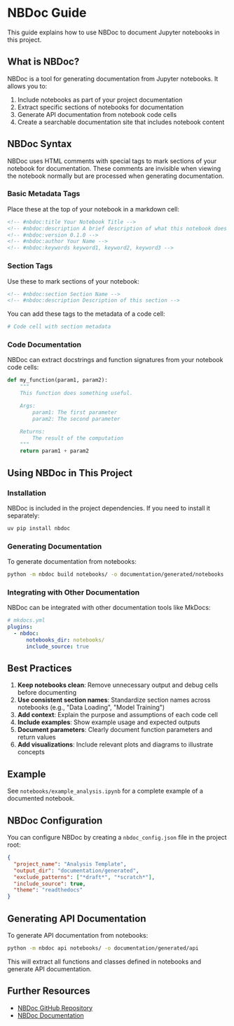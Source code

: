# NBDoc Guide

This guide explains how to use NBDoc to document Jupyter notebooks in this project.

## What is NBDoc?

NBDoc is a tool for generating documentation from Jupyter notebooks. It allows you to:

1. Include notebooks as part of your project documentation
2. Extract specific sections of notebooks for documentation
3. Generate API documentation from notebook code cells
4. Create a searchable documentation site that includes notebook content

## NBDoc Syntax

NBDoc uses HTML comments with special tags to mark sections of your notebook for documentation. These comments are invisible when viewing the notebook normally but are processed when generating documentation.

### Basic Metadata Tags

Place these at the top of your notebook in a markdown cell:

```markdown
<!-- #nbdoc:title Your Notebook Title -->
<!-- #nbdoc:description A brief description of what this notebook does -->
<!-- #nbdoc:version 0.1.0 -->
<!-- #nbdoc:author Your Name -->
<!-- #nbdoc:keywords keyword1, keyword2, keyword3 -->
```

### Section Tags

Use these to mark sections of your notebook:

```markdown
<!-- #nbdoc:section Section Name -->
<!-- #nbdoc:description Description of this section -->
```

You can add these tags to the metadata of a code cell:

```python
# Code cell with section metadata
```

### Code Documentation

NBDoc can extract docstrings and function signatures from your notebook code cells:

```python
def my_function(param1, param2):
    """
    This function does something useful.

    Args:
        param1: The first parameter
        param2: The second parameter

    Returns:
        The result of the computation
    """
    return param1 + param2
```

## Using NBDoc in This Project

### Installation

NBDoc is included in the project dependencies. If you need to install it separately:

```bash
uv pip install nbdoc
```

### Generating Documentation

To generate documentation from notebooks:

```bash
python -m nbdoc build notebooks/ -o documentation/generated/notebooks
```

### Integrating with Other Documentation

NBDoc can be integrated with other documentation tools like MkDocs:

```yaml
# mkdocs.yml
plugins:
  - nbdoc:
      notebooks_dir: notebooks/
      include_source: true
```

## Best Practices

1. **Keep notebooks clean**: Remove unnecessary output and debug cells before documenting
2. **Use consistent section names**: Standardize section names across notebooks (e.g., "Data Loading", "Model Training")
3. **Add context**: Explain the purpose and assumptions of each code cell
4. **Include examples**: Show example usage and expected outputs
5. **Document parameters**: Clearly document function parameters and return values
6. **Add visualizations**: Include relevant plots and diagrams to illustrate concepts

## Example

See `notebooks/example_analysis.ipynb` for a complete example of a documented notebook.

## NBDoc Configuration

You can configure NBDoc by creating a `nbdoc_config.json` file in the project root:

```json
{
  "project_name": "Analysis Template",
  "output_dir": "documentation/generated",
  "exclude_patterns": ["*draft*", "*scratch*"],
  "include_source": true,
  "theme": "readthedocs"
}
```

## Generating API Documentation

To generate API documentation from notebooks:

```bash
python -m nbdoc api notebooks/ -o documentation/generated/api
```

This will extract all functions and classes defined in notebooks and generate API documentation.

## Further Resources

- [NBDoc GitHub Repository](https://github.com/nbdoc/nbdoc)
- [NBDoc Documentation](https://nbdoc.readthedocs.io/)
